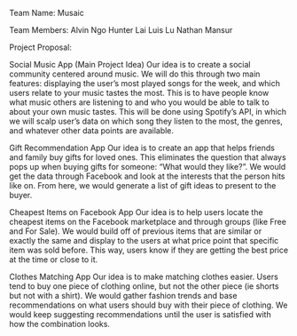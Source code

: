 Team Name: Musaic 

Team Members: Alvin Ngo
	      Hunter Lai
	      Luis Lu
              Nathan Mansur

Project Proposal:

Social Music App (Main Project Idea)
	Our idea is to create a social community centered around music. We will do this through two main features: displaying the user’s most played songs for the week, and which users relate to your music tastes the most. This is to have people know what music others are listening to and who you would be able to talk to about your own music tastes. This will be done using Spotify’s API, in which we will scalp user’s data on which song they listen to the most, the genres, and whatever other data points are available.

Gift Recommendation App
	Our idea is to create an app that helps friends and family buy gifts for loved ones. This eliminates the question that always pops up when buying gifts for someone: “What would they like?”. We would get the data through Facebook and look at the interests that the person hits like on. From here, we would generate a list of gift ideas to present to the buyer.

Cheapest Items on Facebook App
	Our idea is to help users locate the cheapest items on the Facebook marketplace and through groups (like Free and For Sale). We would build off of previous items that are similar or exactly the same and display to the users at what price point that specific item was sold before. This way, users know if they are getting the best price at the time or close to it.

Clothes Matching App
	Our idea is to make matching clothes easier. Users tend to buy one piece of clothing online, but not the other piece (ie shorts but not with a shirt). We would gather fashion trends and base recommendations on what users should buy with their piece of clothing. We would keep suggesting recommendations until the user is satisfied with how the combination looks.

